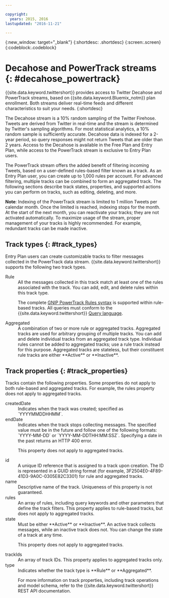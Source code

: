 ```yaml
---

copyright:
  years: 2015, 2016
lastupdated: "2016-11-21"

---
```


{:new_window: target="_blank"}
{:shortdesc: .shortdesc}
{:screen:.screen}
{:codeblock:.codeblock}

# Decahose and PowerTrack streams {: #decahose_powertrack}

{{site.data.keyword.twittershort}} provides access to Twitter Decahose and PowerTrack streams, based on {{site.data.keyword.Bluemix_notm}} plan enrollment. 
Both streams deliver real-time feeds and different characteristics to suit your needs.
{:shortdesc}

The Decahose stream is a 10% random sampling of the Twitter Firehose. Tweets are derived from Twitter in real-time and the stream is determined by Twitter's sampling algorithms. For most statistical analytics, a 10% random sample is sufficiently accurate. Decahose data is indexed for a 2-year period, so query responses might not return Tweets that are older than 2 years. Access to the Decahose is available in the Free Plan and Entry Plan, while access to the PowerTrack stream is exclusive to Entry Plan users.

The PowerTrack stream offers the added benefit of filtering incoming Tweets, based on a user-defined rules-based filter known as a track. As an Entry Plan user, you can create up to 1,000 rules per account. For advanced filtering, multiple tracks can be combined to form an aggregated track. The following sections describe track states, properties, and supported actions you can perform on tracks, such as editing, deleting, and more.

**Note**: Indexing of the PowerTrack stream is limited to 1 million Tweets per calendar month. Once the limited is reached, indexing stops for the month. At the start of the next month, you can reactivate your tracks; they are not activated automatically. To maximize usage of the stream, proper management of your tracks is highly recommended. For example, redundant tracks can be made inactive.

## Track types {: #track_types}

Entry Plan users can create customizable tracks to filter messages collected in the PowerTrack data stream.  {{site.data.keyword.twittershort}} supports the following two track types.

<dl>
<dt>Rule</dt>
<dd>All the messages collected in this track match at least one of the rules associated with the track. You can add, edit, and delete rules within this track type.

The complete [GNIP PowerTrack Rules syntax](http://support.gnip.com/apis/powertrack2.0/rules.html) is supported within rule-based tracks. All queries must conform to the {{site.data.keyword.twittershort}} [Query language](twitter_rest_apis.html#querylanguage "Query language").
</dd>

<dt>Aggregated</dt>
<dd>A combination of two or more rule or aggregated tracks. Aggregated tracks are used for arbitrary grouping of multiple tracks. You can add and delete individual tracks from an aggregated track type. Individual rules cannot be added to aggregated tracks; use a rule track instead for this purpose. Aggregated tracks are stateless, but their constituent rule tracks are either **Active** or **Inactive**.</dd>
</dl>

## Track properties {: #track_properties}
Tracks contain the following properties. Some properties do not apply to both rule-based and aggregated tracks. For example, the rules property does not apply to aggregated tracks.

<dl>
<dt>createdDate</dt>
<dd>Indicates when the track was created; specified as `YYYYMMDDHHMM`.</dd>

<dt>endDate</dt>
<dd>Indicates when the track stops collecting messages. The specified value must be in the future and follow one of the following formats: `YYYY-MM-DD` or `YYYY-MM-DDTHH:MM:SSZ`. Specifying a date in the past returns an HTTP 400 error.

This property does not apply to aggregated tracks.</dd>

<dt>id</dt>
<dd>A unique ID reference that is assigned to a track upon creation. The ID is represented in a GUID string format (for example, 3F2504E0-4F89-41D3-9A0C-0305E82C3301) for rule and aggregated tracks.</dd>

<dt>name</dt>
<dd>Descriptive name of the track. Uniqueness of this property is not guaranteed.</dd>

<dt>rules</dt>
<dd>An array of rules, including query keywords and other parameters that define the track filters. This property applies to rule-based tracks, but does not apply to aggregated tracks.</dd>

<dt>state</dt>
<dd>Must be either **Active** or **Inactive**. An active track collects messages, while an inactive track does not. You can change the state of a track at any time.

This property does not apply to aggregated tracks.</dd>

<dt>trackIds</dt>
<dd>An array of track IDs. This property applies to aggregated tracks only.</dd>

<dt>type</dt>
<dd>Indicates whether the track type is **Rule** or **Aggregated**.

For more information on track properties, including track operations and model schema, refer to the {{site.data.keyword.twittershort}} REST API documentation.</dd>
</dl>

